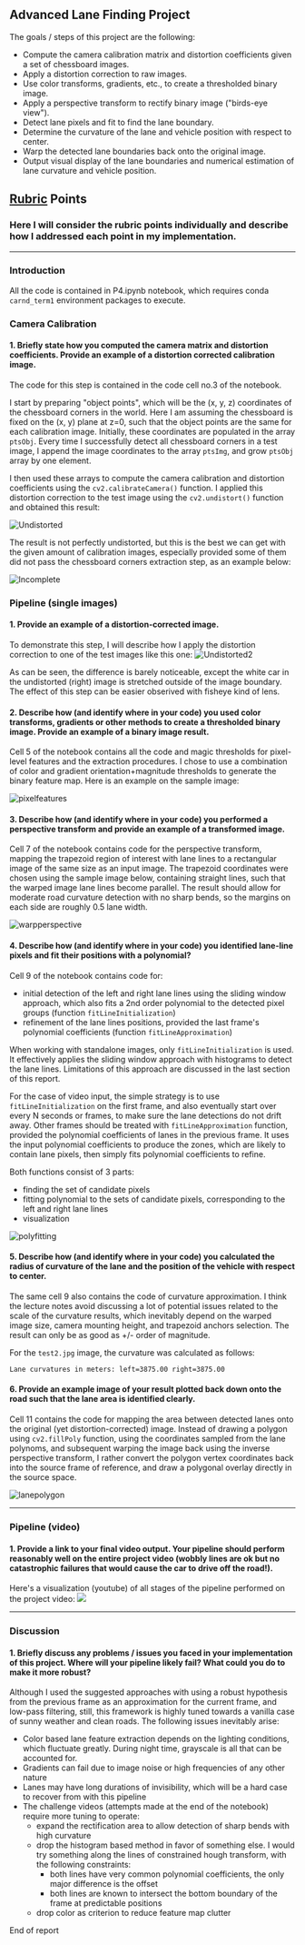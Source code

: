 ## Advanced Lane Finding Project

The goals / steps of this project are the following:

* Compute the camera calibration matrix and distortion coefficients given a set of chessboard images.
* Apply a distortion correction to raw images.
* Use color transforms, gradients, etc., to create a thresholded binary image.
* Apply a perspective transform to rectify binary image ("birds-eye view").
* Detect lane pixels and fit to find the lane boundary.
* Determine the curvature of the lane and vehicle position with respect to center.
* Warp the detected lane boundaries back onto the original image.
* Output visual display of the lane boundaries and numerical estimation of lane curvature and vehicle position.

[//]: # (Image References)

[undistorted]: ./output_images/undistorted.jpg "Undistorted"
[incomplete]: ./output_images/incomplete.png "Incomplete"
[undistorted2]: ./output_images/undistorted2.png "Undistorted2"
[pixelfeatures]: ./output_images/pixelfeatures.png "pixelfeatures"
[warpperspective]: ./output_images/warpperspective.png "warpperspective"
[polyfitting]: ./output_images/polyfitting.png "polyfitting"
[lanepolygon]: ./output_images/lanepolygon.png "lanepolygon"

## [Rubric](https://review.udacity.com/#!/rubrics/571/view) Points

### Here I will consider the rubric points individually and describe how I addressed each point in my implementation.  

---

### Introduction

All the code is contained in P4.ipynb notebook, which requires conda `carnd_term1` environment packages to execute.

### Camera Calibration

#### 1. Briefly state how you computed the camera matrix and distortion coefficients. Provide an example of a distortion corrected calibration image.

The code for this step is contained in the code cell no.3 of the notebook.

I start by preparing "object points", which will be the (x, y, z) coordinates of the chessboard corners in the world. Here I am assuming the chessboard is fixed on the (x, y) plane at z=0, such that the object points are the same for each calibration image.  Initially, these coordinates are populated in the array `ptsObj`. Every time I successfully detect all chessboard corners in a test image, I append the image coordinates to the array `ptsImg`, and grow `ptsObj` array by one element.

I then used these arrays to compute the camera calibration and distortion coefficients using the `cv2.calibrateCamera()` function.  I applied this distortion correction to the test image using the `cv2.undistort()` function and obtained this result:

![][undistorted]

The result is not perfectly undistorted, but this is the best we can get with the given amount of calibration images, especially provided some of them did not pass the chessboard corners extraction step, as an example below:

![][incomplete]

### Pipeline (single images)

#### 1. Provide an example of a distortion-corrected image.

To demonstrate this step, I will describe how I apply the distortion correction to one of the test images like this one:
![][undistorted2]

As can be seen, the difference is barely noticeable, except the white car in the undistorted (right) image is stretched outside of the image boundary. The effect of this step can be easier obserived with fisheye kind of lens.

#### 2. Describe how (and identify where in your code) you used color transforms, gradients or other methods to create a thresholded binary image.  Provide an example of a binary image result.

Cell 5 of the notebook contains all the code and magic thresholds for pixel-level features and the extraction procedures. I chose to use a combination of color and gradient orientation+magnitude thresholds to generate the binary feature map. Here is an example on the sample image:

![][pixelfeatures]

#### 3. Describe how (and identify where in your code) you performed a perspective transform and provide an example of a transformed image.

Cell 7 of the notebook contains code for the perspective transform, mapping the trapezoid region of interest with lane lines to a rectangular image of the same size as an input image. The trapezoid coordinates were chosen using the sample image below, containing straight lines, such that the warped image lane lines become parallel. The result should allow for moderate road curvature detection with no sharp bends, so the margins on each side are roughly 0.5 lane width.

![][warpperspective]

#### 4. Describe how (and identify where in your code) you identified lane-line pixels and fit their positions with a polynomial?

Cell 9 of the notebook contains code for:
- initial detection of the left and right lane lines using the sliding window approach, which also fits a 2nd order polynomial to the detected pixel groups (function `fitLineInitialization`)
- refinement of the lane lines positions, provided the last frame's polynomial coefficients (function `fitLineApproximation`)

When working with standalone images, only `fitLineInitialization` is used. It effectively applies the sliding window approach with histograms to detect the lane lines. Limitations of this approach are discussed in the last section of this report.

For the case of video input, the simple strategy is to use `fitLineInitialization` on the first frame, and also eventually start over every N seconds or frames, to make sure the lane detections do not drift away. Other frames should be treated with `fitLineApproximation` function, provided the polynomial coefficients of lanes in the previous frame. It uses the input polynomial coefficients to produce the zones, which are likely to contain lane pixels, then simply fits polynomial coefficients to refine.

Both functions consist of 3 parts:
- finding the set of candidate pixels
- fitting polynomial to the sets of candidate pixels, corresponding to the left and right lane lines
- visualization

![][polyfitting]

#### 5. Describe how (and identify where in your code) you calculated the radius of curvature of the lane and the position of the vehicle with respect to center.

The same cell 9 also contains the code of curvature approximation. I think the lecture notes avoid discussing a lot of potential issues related to the scale of the curvature results, which inevitably depend on the warped image size, camera mounting height, and trapezoid anchors selection. The result can only be as good as +/- order of magnitude.

For the `test2.jpg` image, the curvature was calculated as follows:
```
Lane curvatures in meters: left=3875.00 right=3875.00
```

#### 6. Provide an example image of your result plotted back down onto the road such that the lane area is identified clearly.

Cell 11 contains the code for mapping the area between detected lanes onto the original (yet distortion-corrected) image. Instead of drawing a polygon using `cv2.fillPoly` function, using the coordinates sampled from the lane polynoms, and subsequent warping the image back using the inverse perspective transform, I rather convert the polygon vertex coordinates back into the source frame of reference, and draw a polygonal overlay directly in the source space.

![][lanepolygon]

---

### Pipeline (video)

#### 1. Provide a link to your final video output.  Your pipeline should perform reasonably well on the entire project video (wobbly lines are ok but no catastrophic failures that would cause the car to drive off the road!).

Here's a visualization (youtube) of all stages of the pipeline performed on the project video:
[![](https://img.youtube.com/vi/JQoi-KP0LWg/0.jpg)](https://www.youtube.com/watch?v=JQoi-KP0LWg)

---

### Discussion

#### 1. Briefly discuss any problems / issues you faced in your implementation of this project.  Where will your pipeline likely fail?  What could you do to make it more robust?

Although I used the suggested approaches with using a robust hypothesis from the previous frame as an approximation for the current frame, and low-pass filtering, still, this framework is highly tuned towards a vanilla case of sunny weather and clean roads. The following issues inevitably arise:

- Color based lane feature extraction depends on the lighting conditions, which fluctuate greatly. During night time, grayscale is all that can be accounted for.
- Gradients can fail due to image noise or high frequencies of any other nature
- Lanes may have long durations of invisibility, which will be a hard case to recover from with this pipeline
- The challenge videos (attempts made at the end of the notebook) require more tuning to operate:
    - expand the rectification area to allow detection of sharp bends with high curvature
    - drop the histogram based method in favor of something else. I would try something along the lines of constrained hough transform, with the following constraints:
        - both lines have very common polynomial coefficients, the only major difference is the offset
        - both lines are known to intersect the bottom boundary of the frame at predictable positions
    - drop color as criterion to reduce feature map clutter

End of report
